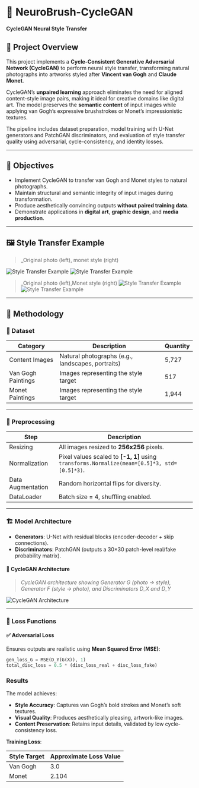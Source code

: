 # 🎨 NeuroBrush-CycleGAN
**CycleGAN Neural Style Transfer**

## 🌟 Project Overview
This project implements a **Cycle-Consistent Generative Adversarial Network (CycleGAN)** to perform neural style transfer, transforming natural photographs into artworks styled after **Vincent van Gogh** and **Claude Monet**.

CycleGAN’s **unpaired learning** approach eliminates the need for aligned content-style image pairs, making it ideal for creative domains like digital art. The model preserves the **semantic content** of input images while applying van Gogh’s expressive brushstrokes or Monet’s impressionistic textures.

The pipeline includes dataset preparation, model training with U-Net generators and PatchGAN discriminators, and evaluation of style transfer quality using adversarial, cycle-consistency, and identity losses.

---

## 🎯 Objectives
- Implement CycleGAN to transfer van Gogh and Monet styles to natural photographs.
- Maintain structural and semantic integrity of input images during transformation.
- Produce aesthetically convincing outputs **without paired training data**.
- Demonstrate applications in **digital art**, **graphic design**, and **media production**.

---

## 🖼️ Style Transfer Example
> _Original photo (left), monet style (right)

![Style Transfer Example](src/OUTPUT_IMAGES/vangogh1.png)
![Style Transfer Example](src/OUTPUT_IMAGES/vangogh2.png)

> _Original photo (left),Monet style (right)
![Style Transfer Example](src/OUTPUT_IMAGES/monet1.png)
![Style Transfer Example](src/OUTPUT_IMAGES/monet2.png)


---

## 🧠 Methodology

### 📁 Dataset
| Category           | Description                         | Quantity |
|--------------------|-------------------------------------|----------|
| Content Images     | Natural photographs (e.g., landscapes, portraits) | 5,727    |
| Van Gogh Paintings | Images representing the style target | 517      |
| Monet Paintings    | Images representing the style target | 1,944    |

---

### 🧹 Preprocessing
| Step             | Description |
|------------------|-------------|
| Resizing         | All images resized to **256x256** pixels. |
| Normalization    | Pixel values scaled to **[-1, 1]** using `transforms.Normalize(mean=[0.5]*3, std=[0.5]*3)`. |
| Data Augmentation | Random horizontal flips for diversity. |
| DataLoader       | Batch size = 4, shuffling enabled. |

---

### 🏗️ Model Architecture
- **Generators**: U-Net with residual blocks (encoder-decoder + skip connections).
- **Discriminators**: PatchGAN (outputs a 30×30 patch-level real/fake probability matrix).

#### 📌 CycleGAN Architecture

> _CycleGAN architecture showing Generator G (photo → style), Generator F (style → photo), and Discriminators D_X and D_Y_

![CycleGAN Architecture](path_to_placeholder_image2)

---

### 🎯 Loss Functions

#### ✅ Adversarial Loss
Ensures outputs are realistic using **Mean Squared Error (MSE)**:

```python
gen_loss_G = MSE(D_Y(G(X)), 1)
total_disc_loss = 0.5 * (disc_loss_real + disc_loss_fake)

```
### Results
The model achieves:
- **Style Accuracy**: Captures van Gogh’s bold strokes and Monet’s soft textures.
- **Visual Quality**: Produces aesthetically pleasing, artwork-like images.
- **Content Preservation**: Retains input details, validated by low cycle-consistency loss.

**Training Loss**:

| Style Target | Approximate Loss Value |
|--------------|------------------------|
| Van Gogh     | 3.0                    |
| Monet        | 2.104                  |

